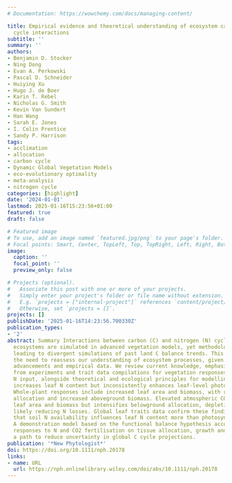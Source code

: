 ```yaml
---
# Documentation: https://wowchemy.com/docs/managing-content/

title: Empirical evidence and theoretical understanding of ecosystem carbon and nitrogen
  cycle interactions
subtitle: ''
summary: ''
authors:
- Benjamin D. Stocker
- Ning Dong
- Evan A. Perkowski
- Pascal D. Schneider
- Huiying Xu
- Hugo J. de Boer
- Karin T. Rebel
- Nicholas G. Smith
- Kevin Van Sundert
- Han Wang
- Sarah E. Jones
- I. Colin Prentice
- Sandy P. Harrison
tags:
- acclimation
- allocation
- carbon cycle
- Dynamic Global Vegetation Models
- eco-evolutionary optimality
- meta-analysis
- nitrogen cycle
categories: [highlight]
date: '2024-01-01'
lastmod: 2025-01-16T15:23:56+01:00
featured: true
draft: false

# Featured image
# To use, add an image named `featured.jpg/png` to your page's folder.
# Focal points: Smart, Center, TopLeft, Top, TopRight, Left, Right, BottomLeft, Bottom, BottomRight.
image:
  caption: ''
  focal_point: ''
  preview_only: false

# Projects (optional).
#   Associate this post with one or more of your projects.
#   Simply enter your project's folder or file name without extension.
#   E.g. `projects = ["internal-project"]` references `content/project/deep-learning/index.md`.
#   Otherwise, set `projects = []`.
projects: []
publishDate: '2025-01-16T14:23:56.700330Z'
publication_types:
- '2'
abstract: Summary Interactions between carbon (C) and nitrogen (N) cycles in terrestrial
  ecosystems are simulated in advanced vegetation models, yet methodologies vary widely,
  leading to divergent simulations of past land C balance trends. This underscores
  the need to reassess our understanding of ecosystem processes, given recent theoretical
  advancements and empirical data. We review current knowledge, emphasising evidence
  from experiments and trait data compilations for vegetation responses to CO2 and
  N input, alongside theoretical and ecological principles for modelling. N fertilisation
  increases leaf N content but inconsistently enhances leaf-level photosynthetic capacity.
  Whole-plant responses include increased leaf area and biomass, with reduced root
  allocation and increased aboveground biomass. Elevated atmospheric CO2 also boosts
  leaf area and biomass but intensifies belowground allocation, depleting soil N and
  likely reducing N losses. Global leaf traits data confirm these findings, indicating
  that soil N availability influences leaf N content more than photosynthetic capacity.
  A demonstration model based on the functional balance hypothesis accurately predicts
  responses to N and CO2 fertilisation on tissue allocation, growth and biomass, offering
  a path to reduce uncertainty in global C cycle projections.
publication: '*New Phytologist*'
doi: https://doi.org/10.1111/nph.20178
links:
- name: URL
  url: https://nph.onlinelibrary.wiley.com/doi/abs/10.1111/nph.20178
---
```

